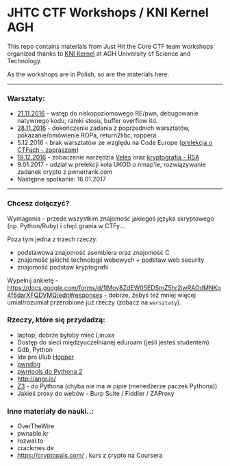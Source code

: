 # JHTC CTF Workshops / KNI Kernel AGH
This repo contains materials from Just Hit the Core CTF team workshops organized thanks to [KNI Kernel](https://www.facebook.com/KNIKernel/) at AGH University of Science and Technology.

As the workshops are in Polish, so are the materials here.

---

### Warsztaty:
* [21.11.2016](lab1.md) - wstęp do niskopoziomowego RE/pwn, debugowanie natywnego kodu, ramki stosu, buffer overflow itd.
* [28.11.2016](lab2.md) - dokończenie zadania z poprzednich warsztatów, pokazanie/omówienie ROPa, return2libc, roppera.
* 5.12.2016 - brak warsztatów ze względu na Code Europe ([prelekcja o CTFach - zapraszam](https://www.codeeurope.pl/pl/prelegenci/dominik-czarnota#/szczegoly/53?_k=b0m12c))
* [19.12.2016](lab3.md) - zobaczenie narzędzia [Veles](https://codisec.com/veles/) oraz [kryptografia - RSA](lab3/README.md)
* 9.01.2017 - udział w prelekcji koła UKOD o nmap'ie; rozwiązywanie zadanek crypto z pwnerrank.com
* Następne spotkanie: 16.01.2017
---

### Chcesz dołączyć?

Wymagania – przede wszystkim znajomość jakiegoś języka skryptowego (np. Python/Ruby) i chęć grania w CTFy…

Poza tym jedna z trzech rzeczy:
- podstawowa znajomość asemblera oraz znajomość C
- znajomość jakichś technologii webowych + podstaw web security
- znajomość podstaw kryptografii

Wypełnij ankietę - https://docs.google.com/forms/d/1lMoy8ZdEW05EDSmZ5hr2iwRAOdMNKp4f6darXFQDVMQ/edit#responses - dobrze, żebyś też mniej więcej umiał/rozumiał przerobione już rzeczy (zobacz na `warsztaty`).

### Rzeczy, które się przydadzą:
* laptop; dobrze byłoby mieć Linuxa
* Dostęp do sieci międzyuczelnianej eduroam (jeśli jesteś studentem)
* Gdb, Python
* Ida pro i/lub [Hopper](https://www.hopperapp.com/)
* [pwndbg](https://github.com/pwndbg/pwndbg)
* [pwntools do Pythona 2](https://github.com/Gallopsled/pwntools)
* http://angr.io/
* [Z3](https://github.com/Z3Prover/z3) - do Pythona (chyba nie ma w pipie (menedżerze paczek Pythona))
* Jakieś proxy do webów - Burp Suite / Fiddler / ZAProxy

### Inne materiały do nauki..:
- OverTheWire
- pwnable.kr
- rozwal.to
- crackmes.de
- https://cryptopals.com/ , kurs z crypto na Coursera
